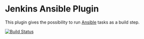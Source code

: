 Jenkins Ansible Plugin
======================

This plugin gives the possibility to run [Ansible](http://www.ansible.com/) tasks as a build step.

[![Build Status](https://buildhive.cloudbees.com/job/jcsirot/job/ansible-plugin/badge/icon)](https://buildhive.cloudbees.com/job/jcsirot/job/ansible-plugin/)